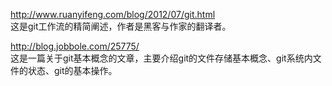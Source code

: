 http://www.ruanyifeng.com/blog/2012/07/git.html    
这是git工作流的精简阐述，作者是黑客与作家的翻译者。    

http://blog.jobbole.com/25775/    
这是一篇关于git基本概念的文章，主要介绍git的文件存储基本概念、git系统内文件的状态、git的基本操作。    
